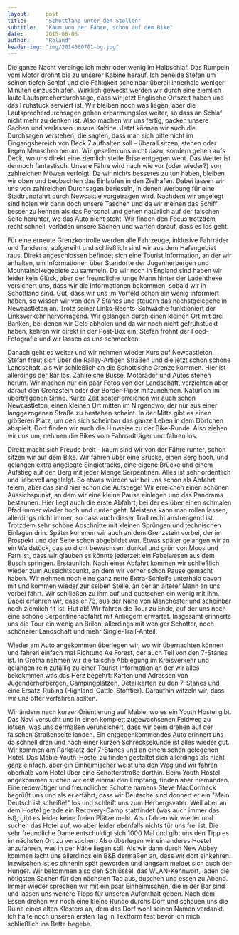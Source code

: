 ```yaml
---
layout:     post
title:      "Schottland unter den Stollen"
subtitle:   "Kaum von der Fähre, schon auf dem Bike"
date:       2015-06-06
author:     "Roland"
header-img: "img/2014060701-bg.jpg"
---
```


Die ganze Nacht verbinge ich mehr oder wenig im Halbschlaf. Das Rumpeln vom Motor dröhnt bis zu unserer Kabine herauf.
Ich beneide Stefan um seinen tiefen Schlaf und die Fähigkeit scheinbar überall innerhalb weniger Minuten einzuschlafen.
Wirklich geweckt werden wir durch eine ziemlich laute Lautsprecherdurchsage, dass wir jetzt Englische Ortszeit haben und
das Frühstück serviert ist. Wir bleiben noch was liegen, aber die Lautsprecherdurchsagen gehen erbarmungslos weiter, so
dass an Schlaf nicht mehr zu denken ist. Also machen wir uns fertig, packen unsere Sachen und verlassen unsere Kabine.
Jetzt können wir auch die Durchsagen verstehen, die sagten, dass man sich bitte nicht im Eingangsbereich von Deck 7
aufhalten soll - überall sitzen, stehen oder liegen Menschen herum. Wir gesellen uns nicht dazu, sondern gehen aufs
Deck, wo uns direkt eine ziemlich steife Brise entgegen weht. Das Wetter ist dennoch fantastisch. Unsere Fähre wird nach
wie vor (oder wieder?) von zahlreichen Möwen verfolgt. Da wir nichts besseres zu tun haben, bleiben wir oben und
beobachten das Einlaufen in den Zielhafen. Dabei lassen wir uns von zahlreichen Durchsagen berieseln, in denen Werbung
für eine Stadtrundfahrt durch Newcastle vorgetragen wird. Nachdem wir angelegt sind holen wir dann doch unsere Taschen
und da wir meinen das Schiff besser zu kennen als das Personal und gehen natürlich auf der falschen Seite herunter, wo
das Auto nicht steht. Wir finden den Focus trotzdem recht schnell, verladen unsere Sachen und warten darauf, dass es los
geht.

Für eine erneute Grenzkontrolle werden alle Fahrzeuge, inklusive Fahrräder und Tandems, aufgereiht und schließlich sind
wir aus dem Hafengebiet raus. Direkt angeschlossen befindet sich eine Tourist Information, an der wir anhalten, um
Informationen über Standorte der Jugenherbergen und Mountainbikegebiete zu sammeln. Da wir noch in England sind haben
wir leider kein Glück, aber der freundliche junge Mann hinter der Ladentheke versichert uns, dass wir die Informationen
bekommen, sobald wir in Schottland sind. Gut, dass wir uns im Vorfeld schon ein wenig informiert haben, so wissen wir
von den 7 Stanes und steuern das nächstgelegene in Newcastleton an. Trotz seiner Links-Rechts-Schwäche funktioniert der
Linksverkehr hervorragend. Wir gelangen durch einen kleinen Ort mit drei Banken, bei denen wir Geld abholen und da wir
noch nicht gefrühstückt haben, kehren wir direkt in der Post-Box ein. Stefan fröhnt der Food-Fotografie und wir lassen
es uns schmecken.

Danach geht es weiter und wir nehmen wieder Kurs auf Newcastleton. Stefan freut sich über die Ralley-Artigen Straßen und
die jetzt schon schöne Landschaft, als wir schließlich an die Schottische Grenze kommen. Hier ist allerdings der Bär
los. Zahlreiche Busse, Motoräder und Autos stehen herum. Wir machen nur ein paar Fotos von der Landschaft, verzichten
aber darauf den Grenzstein oder der Border-Piper mitzunehmen. Natürlich im übertragenen Sinne. Kurze Zeit später
erreichen wir auch schon Newcastleton, einen kleinen Ort mitten im Nirgendwo, der nur aus einer langgezogenen Straße zu
bestehen scheint. In der Mitte gibt es einen größeren Platz, um den sich scheinbar das ganze Leben in dem Dörfchen
abspielt. Dort finden wir auch die Hinweise zu der Bike-Runde. Also ziehen wir uns um, nehmen die Bikes vom
Fahrradträger und fahren los.

Direkt macht sich Freude breit - kaum sind wir von der Fähre runter, schon sitzen wir auf dem Bike. Wir fahren über eine
Brücke, einen Berg hoch, und gelangen extra angelegte Singletracks, eine eigene Brücke und einem Aufstieg auf den Berg
mit jeder Menge Serpentinen. Alles ist sehr ordentlich und liebevoll angelelgt. So etwas würden wir bei uns schon als
Abfahrt feiern, aber das sind hier schon die Aufstiege! Wir erreichen einen schönen Aussichspunkt, an dem wir eine
kleine Pause einlegen und das Panorama bestaunen. Hier liegt auch die erste Abfahrt, bei der es über einen schmalen Pfad
immer wieder hoch und runter geht. Meistens kann man rollen lassen, allerdings nicht immer, so dass auch dieser Trail
recht anstrengend ist. Trotzdem sehr schöne Abschnitte mit kleinen Sprüngen und technischen Einlagen drin. Später kommen
wir auch an dem Grenzstein vorbei, der im Prospekt und der Seite schon abgebildet war. Etwas später gelangen wir an ein
Waldstück, das so dicht bewachsen, dunkel und grün von Moos und Farn ist, dass wir glauben es könnte jederzeit ein
Fabelwesen aus dem Busch springen. Erstaunlich. Nach einer Abfahrt kommen wir schließlich wieder zum Aussichtspunkt, an
dem wir vorher schon Pause gemacht haben. Wir nehmen noch eine ganz nette Extra-Schleife unterhalb davon mit und kommen
wieder zur selben Stelle, an der an älterer Mann an uns vorbei fährt. Wir schlließen zu ihm auf und quatschen ein wenig
mit ihm. Dabei erfahren wir, dass er 73, aus der Nähe von Manchester und scheinbar noch ziemlich fit ist. Hut ab! Wir
fahren die Tour zu Ende, auf der uns noch eine schöne Serpentinenabfahrt mit Anliegern erwartet. Insgesamt erinnerte uns
die Tour ein wenig an Brilon, allerdings mit weniger Schotter, noch schönerer Landschaft und mehr Single-Trail-Anteil.

Wieder am Auto angekommen überlegen wir, wo wir übernachten können und fahren einfach mal Richtung Ae Forest, der auch
Teil von den 7-Stanes ist. In Gretna nehmen wir die falsche Abbiegung im Kreisverkehr und gelangen rein zufällig zu einer
Tourist Information an der wir alles bekokmmen was das Herz begehrt: Karten und Adressen von Jugenderherbergen,
Campingplätzen, Detailkarten zu den 7-Stanes und eine Ersatz-Rubina (Highland-Cattle-Stofftier). Daraufhin witzeln wir,
dass wir uns öfter verfahren sollten.

Wir ändern nach kurzer Orientierung auf Mabie, wo es ein Youth Hostel gibt. Das Navi versucht uns in einen komplett
zugewachsenen Feldweg zu lotsen, was uns dermaßen verunsichert, dass wir beim drehen auf der falschen Straßenseite
landen. Ein entgegenkommendes Auto erinnert uns da schnell dran und nach einer kurzen Schrecksekunde ist alles wieder
gut. Wir kommen am Parkplatz der 7-Stanes und an einem schön gelegenen Hotel. Das Mabie Youth-Hostel zu finden gestaltet
sich allerdings als nicht ganz einfach, aber ein Einheimischer weist uns den Weg und wir fahren oberhalb vom Hotel über
eine Schotterstraße dorthin. Beim Youth Hostel angekommen suchen wir erst einmal den Empfang, finden aber niemanden.
Eine redewütiger und freundlicher Schotte namens Steve MacCormack begrüßt uns und als er erfährt, dass wir Deutsche sind
donnert er ein "Mein Deutsch ist scheiße!" los und schleift uns zum Herbergsvater. Weil aber an dem Hostel gerade ein
Recovery-Camp stattfindet (was auch immer das ist), gibt es leider keine freien Plätze mehr. Also fahren wir wieder und
suchen das Hotel auf, wo aber leider ebenfalls nichts für uns frei ist. Die sehr freundliche Dame entschuldigt sich 1000
Mal und gibt uns den Tipp es im nächsten Ort zu versuchen. Also überlegen wir ein anderes Hostel anzufahren, was in der
Nähe liegen soll. Als wir dann durch New Abbey kommen lacht uns allerdings ein B&B dermaßen an, dass wir dort einkehren.
Inzwischen ist es ohnehin spät geworden und langsam meldet sich auch der Hunger. Wir bekommen also den Schlüssel, das
WLAN-Kennwort, laden die nötigsten Sachen für den nächsten Tag aus, duschen und essen zu Abend. Immer wieder sprechen
wir mit ein paar Einheimischen, die in der Bar sind und lassen uns weitere Tipps für unseren Aufenthalt geben. Nach dem
Essen drehen wir noch eine kleine Runde durchs Dorf und schauen uns die Ruine eines alten Klosters an, dem das Dorf wohl
seinen Namen verdankt. Ich halte noch unseren ersten Tag in Textform fest bevor ich mich schließlich ins Bette begebe.
